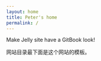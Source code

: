 ```yaml
---
layout: home
title: Peter's home
permalink: /
---
```


Make Jelly site have a GitBook look!

网站目录最下面是这个网站的模板。